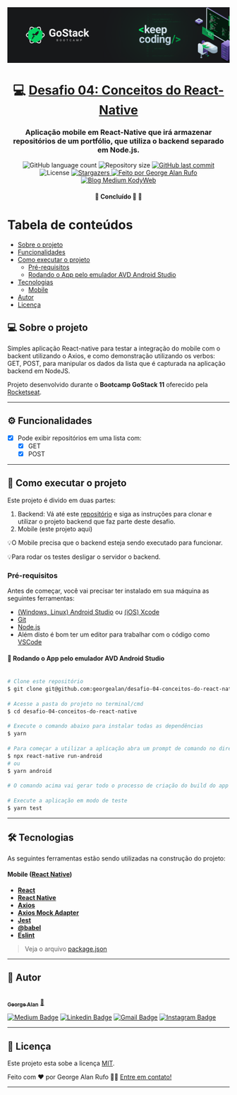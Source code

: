 <img src="/assets/GoStack11.png" alt="Bootcamp GoStack 9.0"/>

<h1 align="center">
     💻 <a href="https://github.com/Rocketseat/bootcamp-gostack-desafios/tree/master/desafio-conceitos-react-native" alt="Desafio da Rocketeseat"> Desafio 04: Conceitos do React-Native </a>
</h1>

<h3 align="center">
    Aplicação mobile em React-Native que irá armazenar repositórios de um portfólio, que utiliza o backend separado em Node.js.
</h3>

<p align="center">
  <img alt="GitHub language count" src="https://img.shields.io/github/languages/count/georgealan/desafio-04-conceitos-do-react-native?color=%2304D361">

  <img alt="Repository size" src="https://img.shields.io/github/repo-size/georgealan/desafio-04-conceitos-do-react-native">
  
  <a href="https://github.com/georgealan/desafio-04-conceitos-do-react-native/commits/master">
    <img alt="GitHub last commit" src="https://img.shields.io/github/last-commit/georgealan/desafio-04-conceitos-do-react-native">
  </a>
    
   <img alt="License" src="https://img.shields.io/badge/license-MIT-brightgreen">
   <a href="https://github.com/georgealan/desafio-04-conceitos-do-react-native/stargazers">
    <img alt="Stargazers" src="https://img.shields.io/github/stars/georgealan/desafio-04-conceitos-do-react-native?style=social">
  </a>

  <a href="https://kodyweb.com.br">
    <img alt="Feito por George Alan Rufo" src="https://img.shields.io/badge/feito%20por-George-%237519C1">
  </a>
  
  <a href="https://medium.com/kodyweb">
    <img alt="Blog Medium KodyWeb" src="https://img.shields.io/badge/Blog-KodyWeb-black?style=flat&logo=Medium">
  </a>
</p>

<h4 align="center">
	🚧   Concluído 🚀 🚧
</h4>

Tabela de conteúdos
=================
<!--ts-->
   * [Sobre o projeto](#-sobre-o-projeto)
   * [Funcionalidades](#user-content-funcionalidades)
   * [Como executar o projeto](#-como-executar-o-projeto)
     * [Pré-requisitos](#pré-requisitos)
     * [Rodando o App pelo emulador AVD Android Studio](#user-content--rodando-o-app-pelo-emulador-avd-android-studio)
   * [Tecnologias](#-tecnologias)
     * [Mobile](#user-content-website--react----typescript)
   * [Autor](#-autor)
   * [Licença](#user-content--licença)
<!--te-->


## 💻 Sobre o projeto

Simples aplicação React-native para testar a integração do mobile com o backent utilizando o Axios, e como demonstração
utilizando os verbos: GET, POST, para manipular os dados da lista que é capturada na aplicação backend em NodeJS.

Projeto desenvolvido durante o **Bootcamp GoStack 11** oferecido pela [Rocketseat](https://rocketseat.com.br/gostack).

---

## ⚙️ Funcionalidades

- [x] Pode exibir repositórios em uma lista com:
  - [x] GET
  - [x] POST

---

## 🚀 Como executar o projeto

Este projeto é divido em duas partes:
1. Backend:
Vá até este <a href="https://github.com/georgealan/desafio-02-conceitos-do-nodejs">repositório</a> e siga as instruções
para clonar e utilizar o projeto backend que faz parte deste desafio.
2. Mobile (este projeto aqui)

💡O Mobile precisa que o backend esteja sendo executado para funcionar.

💡Para rodar os testes desligar o servidor o backend.

### Pré-requisitos

Antes de começar, você vai precisar ter instalado em sua máquina as seguintes ferramentas:

- [(Windows, Linux) Android Studio](https://developer.android.com/studio) ou [(iOS) Xcode](https://apps.apple.com/br/app/xcode/id497799835?mt=12)
- [Git](https://git-scm.com)
- [Node.js](https://nodejs.org/en/)
- Além disto é bom ter um editor para trabalhar com o código como [VSCode](https://code.visualstudio.com/)

#### 🎲 Rodando o App pelo emulador AVD Android Studio

```bash

# Clone este repositório
$ git clone git@github.com:georgealan/desafio-04-conceitos-do-react-native.git

# Acesse a pasta do projeto no terminal/cmd
$ cd desafio-04-conceitos-do-react-native

# Execute o comando abaixo para instalar todas as dependências
$ yarn

# Para começar a utilizar a aplicação abra um prompt de comando no diretório do projeto, fora do VSCode e inicie o projeto com o comando
$ npx react-native run-android
# ou
$ yarn android

# O comando acima vai gerar todo o processo de criação do build do app no emulador do Android Studio

# Execute a aplicação em modo de teste
$ yarn test

```

---

## 🛠 Tecnologias

As seguintes ferramentas estão sendo utilizadas na construção do projeto:

#### **Mobile**  ([React Native](https://reactnative.dev/))

-   **[React](https://www.npmjs.com/package/react)**
-   **[React Native](https://www.npmjs.com/package/react-native)**
-   **[Axios](https://github.com/axios/axios)**
-   **[Axios Mock Adapter](https://github.com/ctimmerm/axios-mock-adapter)**
-   **[Jest](https://github.com/testing-library/jest-dom)**
-   **[@babel](https://babeljs.io/docs/en/babel-preset-react)**
-   **[Eslint](https://www.npmjs.com/package/eslint)**

> Veja o arquivo  [package.json](https://github.com/georgealan/desafio-04-conceitos-do-react-native/blob/master/package.json)

---

## 🦸 Autor

<a href="https://blog.kodyweb.com.br/author/george/">
 <img style="border-radius: 50%;" src="https://avatars2.githubusercontent.com/u/37253093?s=400&u=4793c91ecbabc6342381bd7c411d323f14e59dce&v=4" width="100px;" alt=""/>
 <br />
 <sub><b>George Alan</b></sub></a> <a href="https://blog.rocketseat.com.br/author/thiago/" title="Rocketseat">🚀</a>
 <br />

[![Medium Badge](https://img.shields.io/badge/-KodyWeb-black?style=flat-square&labelColor=black&logo=medium&logoColor=white&link=https://medium.com/kodyweb)](https://medium.com/kodyweb) [![Linkedin Badge](https://img.shields.io/badge/-George-blue?style=flat-square&logo=Linkedin&logoColor=white&link=https://www.linkedin.com/in/george-alan-fullstack-developer/)](https://www.linkedin.com/in/george-alan-fullstack-developer/) 
[![Gmail Badge](https://img.shields.io/badge/-georgealan@gmail.com-c14438?style=flat-square&logo=Gmail&logoColor=white&link=mailto:georgealan@gmail.com)](mailto:georgealanrufo@gmail.com) [![Instagram Badge](https://img.shields.io/badge/-georgealan-a43b9d?style=flat-square&logo=Instagram&logoColor=white&link=https://www.instagram.com/georgealanrufo/)](https://www.instagram.com/georgealanrufo/)

---

## 📝 Licença

Este projeto esta sobe a licença [MIT](./LICENSE).

Feito com ❤️ por George Alan Rufo 👋🏽 [Entre em contato!](https://www.linkedin.com/in/george-alan-fullstack-developer/)

---
